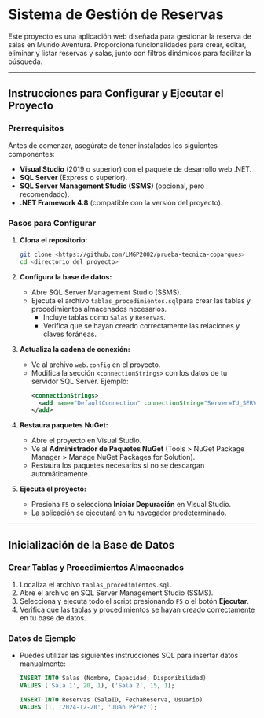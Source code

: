 # Sistema de Gestión de Reservas

Este proyecto es una aplicación web diseñada para gestionar la reserva de salas en Mundo Aventura. Proporciona funcionalidades para crear, editar, eliminar y listar reservas y salas, junto con filtros dinámicos para facilitar la búsqueda.

---

## **Instrucciones para Configurar y Ejecutar el Proyecto**

### **Prerrequisitos**

Antes de comenzar, asegúrate de tener instalados los siguientes componentes:

- **Visual Studio** (2019 o superior) con el paquete de desarrollo web .NET.
- **SQL Server** (Express o superior).
- **SQL Server Management Studio (SSMS)** (opcional, pero recomendado).
- **.NET Framework 4.8** (compatible con la versión del proyecto).

### **Pasos para Configurar**

1. **Clona el repositorio:**
   ```bash
   git clone <https://github.com/LMGP2002/prueba-tecnica-coparques>
   cd <directorio del proyecto>
   ```

2. **Configura la base de datos:**
   - Abre SQL Server Management Studio (SSMS).
   - Ejecuta el archivo `tablas_procedimientos.sql`para crear las tablas y procedimientos almacenados necesarios.
     - Incluye tablas como `Salas` y `Reservas`.
     - Verifica que se hayan creado correctamente las relaciones y claves foráneas.

3. **Actualiza la cadena de conexión:**
   - Ve al archivo `web.config` en el proyecto.
   - Modifica la sección `<connectionStrings>` con los datos de tu servidor SQL Server. Ejemplo:
     ```xml
     <connectionStrings>
       <add name="DefaultConnection" connectionString="Server=TU_SERVIDOR;Database=TU_BASE_DE_DATOS;Trusted_Connection=True;" providerName="System.Data.SqlClient" />
     </add>
     ```

4. **Restaura paquetes NuGet:**
   - Abre el proyecto en Visual Studio.
   - Ve al **Administrador de Paquetes NuGet** (Tools > NuGet Package Manager > Manage NuGet Packages for Solution).
   - Restaura los paquetes necesarios si no se descargan automáticamente.

5. **Ejecuta el proyecto:**
   - Presiona `F5` o selecciona **Iniciar Depuración** en Visual Studio.
   - La aplicación se ejecutará en tu navegador predeterminado.

---

## **Inicialización de la Base de Datos**

### **Crear Tablas y Procedimientos Almacenados**

1. Localiza el archivo `tablas_procedimientos.sql`.
2. Abre el archivo en SQL Server Management Studio (SSMS).
3. Selecciona y ejecuta todo el script presionando `F5` o el botón **Ejecutar**.
4. Verifica que las tablas y procedimientos se hayan creado correctamente en tu base de datos.

### **Datos de Ejemplo**
- Puedes utilizar las siguientes instrucciones SQL para insertar datos manualmente:
  ```sql
  INSERT INTO Salas (Nombre, Capacidad, Disponibilidad)
  VALUES ('Sala 1', 20, 1), ('Sala 2', 15, 1);

  INSERT INTO Reservas (SalaID, FechaReserva, Usuario)
  VALUES (1, '2024-12-20', 'Juan Pérez');
  ```


